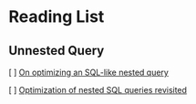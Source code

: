 # Reading List

## Unnested Query

[ ] [On optimizing an SQL-like nested query](https://dl.acm.org/doi/pdf/10.1145/319732.319745)

[ ] [Optimization of nested SQL queries revisited](https://dl.acm.org/doi/pdf/10.1145/38714.38723)


